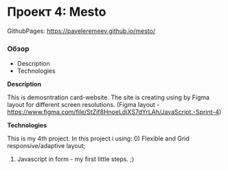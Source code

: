 # Проект 4: Mesto

GithubPages:  https://paveleremeev.github.io/mesto/

### Обзор
* Description
* Technologies

**Description**

This is demosntration card-website. The site is creating using by Figma layout for different screen resolutions.
 (Figma layout - https://www.figma.com/file/StZjf8HnoeLdiXS7dYrLAh/JavaScript.-Sprint-4)

**Technologies**

This is my 4th project. In this project i using:
0) Flexible and Grid responsive/adaptive layout;
1) Javascript in form - my first little steps. ;)
